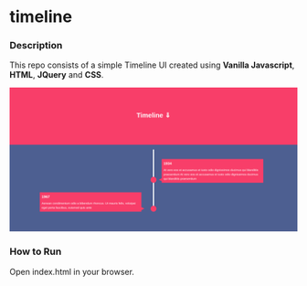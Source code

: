 # timeline
### Description
This repo consists of a simple Timeline UI created using **Vanilla Javascript**, **HTML**, **JQuery** and **CSS**.

![Project Look](look1.png)


### How to Run
Open index.html in your browser.
